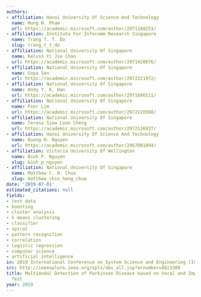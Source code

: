 ```yaml
---
authors:
- affiliation: Hanoi University Of Science And Technology
  name: Hung N. Pham
  url: https://academic.microsoft.com/author/2971108253/
- affiliation: Institute For Infocomm Research Singapore
  name: Trang T. T. Do
  slug: trang_t_t_do
- affiliation: National University Of Singapore
  name: Kelvin Yi Jie Chan
  url: https://academic.microsoft.com/author/2971420076/
- affiliation: National University Of Singapore
  name: Gopa Sen
  url: https://academic.microsoft.com/author/2972221972/
- affiliation: National University Of Singapore
  name: Andy Y. K. Han
  url: https://academic.microsoft.com/author/2971666511/
- affiliation: National University Of Singapore
  name: Pier Lim
  url: https://academic.microsoft.com/author/2972220308/
- affiliation: National University Of Singapore
  name: Teresa Siew Loon Cheng
  url: https://academic.microsoft.com/author/2972136937/
- affiliation: Hanoi University Of Science And Technology
  name: Quang H. Nguyen
  url: https://academic.microsoft.com/author/2967801094/
- affiliation: Victoria University Of Wellington
  name: Binh P. Nguyen
  slug: binh_p_nguyen
- affiliation: National University Of Singapore
  name: Matthew C. H. Chua
  slug: matthew_chin_heng_chua
date: '2019-07-01'
estimated_citations: null
fields:
- test data
- boosting
- cluster analysis
- k means clustering
- classifier
- spiral
- pattern recognition
- correlation
- logistic regression
- computer science
- artificial intelligence
in: 2019 International Conference on System Science and Engineering (ICSSE)
src: http://ieeexplore.ieee.org/xpls/abs_all.jsp?arnumber=8823309
title: Multimodal Detection of Parkinson Disease based on Vocal and Improved Spiral
  Test
year: 2019
---
```

